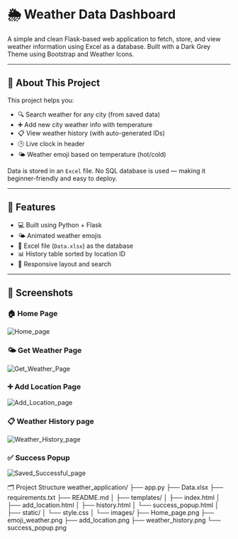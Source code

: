 # 🌦️ Weather Data Dashboard

A simple and clean Flask-based web application to fetch, store, and view weather information using Excel as a database. Built with a Dark Grey Theme using Bootstrap and Weather Icons.

---

## 📖 About This Project

This project helps you:
- 🔍 Search weather for any city (from saved data)
- ➕ Add new city weather info with temperature
- 📋 View weather history (with auto-generated IDs)
- 🕒 Live clock in header
- 🌤️ Weather emoji based on temperature (hot/cold)

Data is stored in an `Excel` file. No SQL database is used — making it beginner-friendly and easy to deploy.

---

## 🔧 Features

- 💻 Built using Python + Flask
- 🌤️ Animated weather emojis
- 📁 Excel file (`Data.xlsx`) as the database
- 📊 History table sorted by location ID
- 🔄 Responsive layout and search

---

## 📸 Screenshots

### 🏠 Home Page
![Home_page](https://github.com/user-attachments/assets/1fede736-cc30-4bb5-b7aa-37d03ccf7589)

### 🌤️ Get Weather Page
![Get_Weather_Page](https://github.com/user-attachments/assets/e985283c-7e45-4e8b-a315-35da26574afe)

### ➕ Add Location Page
![Add_Location_page](https://github.com/user-attachments/assets/cea5527c-08ce-416a-8487-54d3e8122269)

### 📋 Weather History page
![Weather_History_page](https://github.com/user-attachments/assets/178ee06f-e921-43e8-8814-2fcdf03d0448)

### ✅ Success Popup
![Saved_Successful_page](https://github.com/user-attachments/assets/f41425fd-cd5b-4f49-9b7f-9de4118ac367)


🗂️ Project Structure
weather_application/
├── app.py
├── Data.xlsx
├── requirements.txt
├── README.md
│
├── templates/
│   ├── index.html
│   ├── add_location.html
│   ├── history.html
│   └── success_popup.html
│
├── static/
│   └── style.css
│
└── images/
    ├── Home_page.png
    ├── emoji_weather.png
    ├── add_location.png
    ├── weather_history.png
    └── success_popup.png

